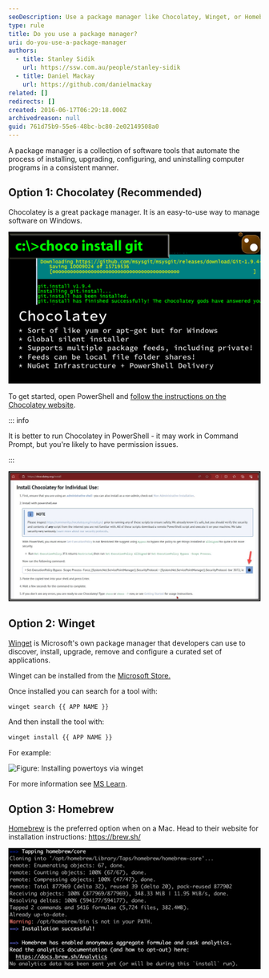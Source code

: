 ```yaml
---
seoDescription: Use a package manager like Chocolatey, Winget, or Homebrew to streamline software installation and management on Windows, macOS, and Linux.
type: rule
title: Do you use a package manager?
uri: do-you-use-a-package-manager
authors:
  - title: Stanley Sidik
    url: https://ssw.com.au/people/stanley-sidik
  - title: Daniel Mackay
    url: https://github.com/danielmackay
related: []
redirects: []
created: 2016-06-17T06:29:18.000Z
archivedreason: null
guid: 761d75b9-55e6-48bc-bc80-2e02149508a0
---
```


A package manager is a collection of software tools that automate the process of installing, upgrading, configuring, and uninstalling computer programs in a consistent manner.

<!--endintro-->

## Option 1: Chocolatey (Recommended)

Chocolatey is a great package manager. It is an easy-to-use way to manage software on Windows.

![Figure: installing Git with Chocolatey](chocolatey.png)

To get started, open PowerShell and [follow the instructions on the Chocolatey website](https://chocolatey.org/install#individual).

::: info

It is better to run Chocolatey in PowerShell - it may work in Command Prompt, but you're likely to have permission issues.

:::

![Figure: Chocolatey installation page](choco-install.jpg)

## Option 2: Winget

[Winget](https://learn.microsoft.com/en-us/windows/package-manager/) is Microsoft's own package manager that developers can use to discover, install, upgrade, remove and configure a curated set of applications.

Winget can be installed from the [Microsoft Store.](https://www.microsoft.com/p/app-installer/9nblggh4nns1#activetab=pivot:overviewtab)

Once installed you can search for a tool with:

```bash
winget search {{ APP NAME }}
```

And then install the tool with:

```bash
winget install {{ APP NAME }}
```

For example:

![Figure: Installing powertoys via winget](https://learn.microsoft.com/en-us/windows/package-manager/winget/images/install.png "Installing powertoys via winget")

For more information see [MS Learn](https://learn.microsoft.com/en-us/windows/package-manager/winget/).

## Option 3: Homebrew

[Homebrew](https://brew.sh/) is the preferred option when on a Mac. Head to their website for installation instructions: https://brew.sh/

![Figure: Homebrew installed](homebrew.png)
